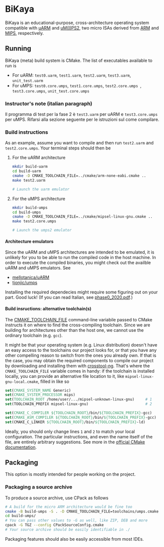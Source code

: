 # BiKaya
BiKaya is an educational-purpose, cross-architecture operating system
compatible with [uARM][uarm] and [uM(I)PS2][umps], two micro ISAs derived from
[ARM][arm] and [MIPS][mips], respectively.

[uarm]: contrib/uARM-Informal-Specifications.pdf
[umps]: contrib/uMPS2-Principles-of-Operation.pdf
[arm]: https://en.wikipedia.org/wiki/ARM_architecture
[mips]: https://en.wikipedia.org/wiki/MIPS_architecture

## Running
BiKaya (meta) build system is CMake. The list of executables available to run is

* For uARM: `test0.uarm`, `test1.uarm`, `test2.uarm`, `test3.uarm`,
`unit_test.uarm`
* For uMPS: `test0.core.umps`, `test1.core.umps`, `test2.core.umps `,
`test3.core.umps`, `unit_test.core.umps`

### Instructor's note (italian paragraph)
Il programma di test per la fase 2 è `test3.uarm` per uARM e `test3.core.umps`
per uMPS. Rifarsi alla sezione seguente per le istruzioni sul come compilare.

### Build instructions
As an example, assume you want to compile and then run `test2.uarm` and
`test2.core.umps`. Your terminal steps should then be

1. For the uARM architecture

	```bash
    mkdir build-uarm
    cd build-uarm
    cmake -D CMAKE_TOOLCHAIN_FILE=../cmake/arm-none-eabi.cmake ..
    make test2.uarm

    # Launch the uarm emulator
    ```

1. For the uMPS architecture

	```bash
    mkdir build-umps
    cd build-umps
    cmake -D CMAKE_TOOLCHAIN_FILE=../cmake/mipsel-linux-gnu.cmake ..
    make test2.core.umps

    # Launch the umps2 emulator
	```

#### Architecture emulators
Since the uARM and uMPS architectures are intended to be emulated, it is
unlikely for you to be able to run the compiled code in the host machine. In
order to execute the compiled binaries, you might check out the availble uARM
and uMPS emulators. See

* [mellotanica/uARM](https://github.com/mellotanica/uARM)
* [tjonjic/umps](https://github.com/tjonjic/umps)

Installing the required dependecies might require some figuring out on your
part. Good luck! (If you can read Italian, see [phase0_2020.pdf][phase0].)

[phase0]: contrib/phase0_2020.pdf
 
#### Build insructions: alternative toolchain(s)
The [CMAKE_TOOLCHAIN_FILE][ctf] command-line variabile passed to CMake instructs
it on where to find the cross-compiling toolchain. Since we are building for
architectures other than the host one, we cannot use the ordinary toolchain
(e.g. `gcc`).

It might be that your operating system (e.g. Linux distribution) doesn't have
an easy access to the toolchains our project looks for, or that you have any
other compelling reason to switch from the ones you already own. If that is the
case, you may obtain the required components to compile our project by
downloading and installing them with [crosstool-ng][ct-ng]. That's where the
`CMAKE_TOOLCHAIN_FILE` variable comes in handy: if the toolchain is installed
locally, you can provide an alternative file location to it, like
`mipsel-linux-gnu-local.cmake`, filled in like so

```cmake
set(CMAKE_SYSTEM_NAME Generic)
set(CMAKE_SYSTEM_PROCESSOR mips)
set(TOOLCHAIN_ROOT /home/user/.../mipsel-unknown-linux-gnu)     # 1
set(TOOLCHAIN_PREFIX mipsel-linux-gnu)                          # 2

set(CMAKE_C_COMPILER ${TOOLCHAIN_ROOT}/bin/${TOOLCHAIN_PREFIX}-gcc)
set(CMAKE_ASM_COMPILER ${TOOLCHAIN_ROOT}/bin/${TOOLCHAIN_PREFIX}-gcc)
set(CMAKE_C_LINKER ${TOOLCHAIN_ROOT}/bin/${TOOLCHAIN_PREFIX}-ld)
```

Ideally, you should only change lines `1` and `2` to match your local
configuration. The particular instructions, and even the name itself of the
file, are entirely arbitrary suggestions. See more in the [official CMake
documentation][cdoc].

[ctf]: https://cmake.org/cmake/help/latest/variable/CMAKE_TOOLCHAIN_FILE.html
[ct-ng]: https://crosstool-ng.github.io/
[cdoc]: https://cmake.org/cmake/help/latest/manual/cmake-toolchains.7.html

## Packaging
This option is mostly intended for people working on the project.

### Packaging a source archive
To produce a source archive, use CPack as follows

```bash
# A build for the micro ARM architecture would be fine too
cmake -B build-umps -S . -D CMAKE_TOOLCHAIN_FILE=toolchains/umps.cmake
cd build-umps/
# You can pass other values to -G as well, like ZIP, DEB and more
cpack -G TGZ --config CPackSourceConfig.cmake
# Your source archive should be easily identifiable in ./
```

Packaging features should also be easily accessible from most IDEs.
